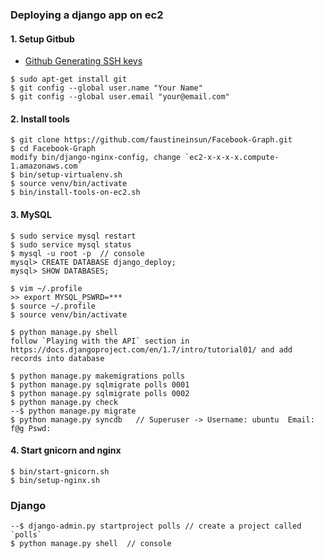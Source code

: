 ### Deploying a django app on ec2

#### 1. Setup Gitbub

* [Github Generating SSH keys](https://help.github.com/articles/generating-ssh-keys/)

```
$ sudo apt-get install git
$ git config --global user.name "Your Name"
$ git config --global user.email "your@email.com"
```
	
#### 2. Install tools

```
$ git clone https://github.com/faustineinsun/Facebook-Graph.git
$ cd Facebook-Graph
modify bin/django-nginx-config, change `ec2-x-x-x-x.compute-1.amazonaws.com`
$ bin/setup-virtualenv.sh
$ source venv/bin/activate
$ bin/install-tools-on-ec2.sh
```

#### 3. MySQL

```
$ sudo service mysql restart
$ sudo service mysql status
$ mysql -u root -p  // console
mysql> CREATE DATABASE django_deploy;
mysql> SHOW DATABASES;

$ vim ~/.profile
>> export MYSQL_PSWRD=***
$ source ~/.profile
$ source venv/bin/activate

$ python manage.py shell
follow `Playing with the API` section in https://docs.djangoproject.com/en/1.7/intro/tutorial01/ and add records into database

$ python manage.py makemigrations polls 
$ python manage.py sqlmigrate polls 0001
$ python manage.py sqlmigrate polls 0002
$ python manage.py check
--$ python manage.py migrate
$ python manage.py syncdb   // Superuser -> Username: ubuntu  Email: f@g Pswd:
```

#### 4. Start gnicorn and nginx

```
$ bin/start-gnicorn.sh
$ bin/setup-nginx.sh
```

### Django

```
--$ django-admin.py startproject polls // create a project called `polls`
$ python manage.py shell  // console
```

